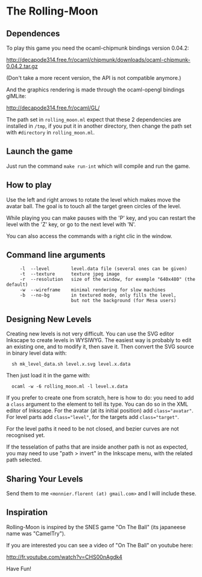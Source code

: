# The Rolling-Moon

## Dependences

To play this game you need the ocaml-chipmunk bindings version 0.04.2:

http://decapode314.free.fr/ocaml/chipmunk/downloads/ocaml-chipmunk-0.04.2.tar.gz

(Don't take a more recent version, the API is not compatible anymore.)

And the graphics rendering is made through the ocaml-opengl bindings glMLite:

http://decapode314.free.fr/ocaml/GL/

The path set in `rolling_moon.ml` expect that these 2 dependencies are
installed in `/tmp`, if you put it in another directory, then change the
path set with `#directory` in `rolling_moon.ml`.


## Launch the game

Just run the command `make run-int` which will compile and run the game.


## How to play

Use the left and right arrows to rotate the level which makes move the avatar ball.
The goal is to touch all the target green circles of the level.

While playing you can make pauses with the 'P' key, and you can restart
the level with the 'Z' key, or go to the next level with 'N'.

You can also access the commands with a right clic in the window.


## Command line arguments
```
     -l  --level        level.data file (several ones can be given)
     -t  --texture      texture jpeg image
     -r  --resolution   size of the window, for exemple "640x480" (the default)
     -w  --wireframe    minimal rendering for slow machines
     -b  --no-bg        in textured mode, only fills the level,
                        but not the background (for Mesa users)
```

## Designing New Levels

Creating new levels is not very difficult. You can use the SVG editor
Inkscape to create levels in WYSIWYG. The easiest way is probably to edit
an existing one, and to modify it, then save it.
Then convert the SVG source in binary level data with:
```
  sh mk_level_data.sh level.x.svg level.x.data
```

Then just load it in the game with:
```
  ocaml -w -6 rolling_moon.ml -l level.x.data
```

If you prefer to create one from scratch, here is how to do: you need to
add a `class` argument to the element to tell its type. You can do so in
the XML editor of Inkscape. For the avatar (at its initial position) add
`class="avatar"`.
For level parts add `class="level"`, for the targets add `class="target"`.

For the level paths it need to be not closed, and bezier curves are not
recognised yet.

If the tesselation of paths that are inside another path is not as expected,
you may need to use "path > invert" in the Inkscape menu, with the related
path selected.


## Sharing Your Levels

Send them to me `<monnier.florent (at) gmail.com>` and I will include these.


## Inspiration

Rolling-Moon is inspired by the SNES game "On The Ball" (its japaneese name
was "CamelTry").

If you are interested you can see a video of "On The Ball" on youtube here:

http://fr.youtube.com/watch?v=CHS00nAgdk4

Have Fun!
